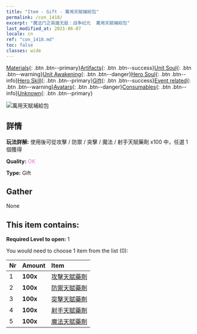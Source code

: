 ```yaml
---
title: "Item - Gift - 萬用天賦補給包"
permalink: /con_1418/
excerpt: "魔法门之英雄无敌：战争纪元  萬用天賦補給包"
last_modified_at: 2021-06-07
locale: cn
ref: "con_1418.md"
toc: false
classes: wide
---
```

 [Materials](/ItemsCN/){: .btn .btn--primary}[Artifacts](/ItemsCN/Artifacts/){: .btn .btn--success}[Unit Soul](/ItemsCN/UnitSoul/){: .btn .btn--warning}[Unit Awakening](/ItemsCN/UnitAwakening/){: .btn .btn--danger}[Hero Soul](/ItemsCN/HeroSoul/){: .btn .btn--info}[Hero Skill](/ItemsCN/HeroSkill/){: .btn .btn--primary}[Gift](/ItemsCN/Gift/){: .btn .btn--success}[Event related](/ItemsCN/Events/){: .btn .btn--warning}[Avatars](/ItemsCN/Avatars/){: .btn .btn--danger}[Consumables](/ItemsCN/Consumables/){: .btn .btn--info}[Unknown](/ItemsCN/Unknown/){: .btn .btn--primary}

 ![萬用天賦補給包](/images/t/i_907032.png)

## 詳情
 **玩法詳解:** 使用後可從攻擊 / 防禦 / 突擊 / 魔法 / 射手天賦藥劑 x100 中，任選 1 個獲得

 **Quality:** <span style="color: #DA70D6">OK</span>

 **Type:** Gift

## Gather

  None

## This item contains:

 **Required Level to open:** 1

 You would need to choose 1 item from the list (0):

  | Nr | Amount |     Item    |
  |:---|:-------|:------------|
  | 1 |  **100x** | [攻擊天賦藥劑](/cn/Items/con_786/) |  | 
  | 2 |  **100x** | [防禦天賦藥劑](/cn/Items/con_787/) |  | 
  | 3 |  **100x** | [突擊天賦藥劑](/cn/Items/con_788/) |  | 
  | 4 |  **100x** | [射手天賦藥劑](/cn/Items/con_789/) |  | 
  | 5 |  **100x** | [魔法天賦藥劑](/cn/Items/con_790/) |  | 
